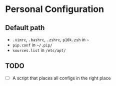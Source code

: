 # Personal Configuration

## Default path

 - `.vimrc`, `.bashrc`, `.zshrc`, `p10k.zsh` in `~`
 - `pip.conf` in `~/.pip/`
 - `sources.list` in `/etc/apt/`

## TODO
 - [ ] A script that places all configs in the right place